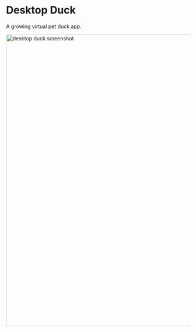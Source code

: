 # Desktop Duck
A growing virtual pet duck app.

<img width="798" alt="desktop duck screenshot" src="https://github.com/user-attachments/assets/0748db3a-1394-4f64-8bef-68e8bb41e7ce" />

